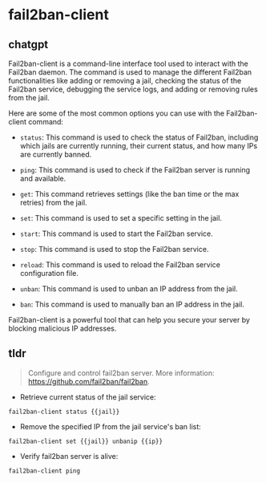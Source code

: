 # fail2ban-client 
## chatgpt 
Fail2ban-client is a command-line interface tool used to interact with the Fail2ban daemon. The command is used to manage the different Fail2ban functionalities like adding or removing a jail, checking the status of the Fail2ban service, debugging the service logs, and adding or removing rules from the jail.

Here are some of the most common options you can use with the Fail2ban-client command:

- `status`: This command is used to check the status of Fail2ban, including which jails are currently running, their current status, and how many IPs are currently banned. 

- `ping`: This command is used to check if the Fail2ban server is running and available.

- `get`: This command retrieves settings (like the ban time or the max retries) from the jail.

- `set`: This command is used to set a specific setting in the jail. 

- `start`: This command is used to start the Fail2ban service.

- `stop`: This command is used to stop the Fail2ban service.

- `reload`: This command is used to reload the Fail2ban service configuration file.

- `unban`: This command is used to unban an IP address from the jail.

- `ban`: This command is used to manually ban an IP address in the jail.

Fail2ban-client is a powerful tool that can help you secure your server by blocking malicious IP addresses. 

## tldr 
 
> Configure and control fail2ban server.
> More information: <https://github.com/fail2ban/fail2ban>.

- Retrieve current status of the jail service:

`fail2ban-client status {{jail}}`

- Remove the specified IP from the jail service's ban list:

`fail2ban-client set {{jail}} unbanip {{ip}}`

- Verify fail2ban server is alive:

`fail2ban-client ping`

